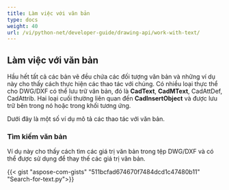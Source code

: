 ```yaml
---
title: Làm việc với văn bản
type: docs
weight: 40
url: /vi/python-net/developer-guide/drawing-api/work-with-text/
---
```


## **Làm việc với văn bản**

Hầu hết tất cả các bản vẽ đều chứa các đối tượng văn bản và những ví dụ này cho thấy cách thực hiện các thao tác với chúng. 
Có nhiều loại thực thể cho DWG/DXF có thể lưu trữ văn bản, đó là **CadText**, **CadMText**, CadAttDef, CadAttrib. Hai loại cuối thường liên quan 
đến **CadInsertObject** và được lưu trữ bên trong nó hoặc trong khối tương ứng.

Dưới đây là một số ví dụ mô tả các thao tác với văn bản.

### **Tìm kiếm văn bản**

Ví dụ này cho thấy cách tìm các giá trị văn bản trong tệp DWG/DXF và có thể được sử dụng để thay thế các giá trị văn bản.

{{< gist "aspose-com-gists" "511bcfad674670f7484dcd1c47480b11" "Search-for-text.py">}}
